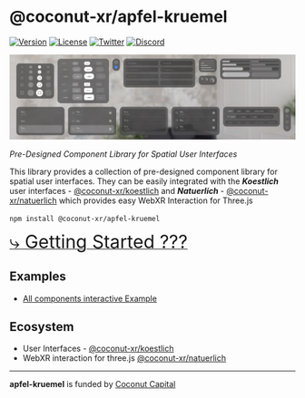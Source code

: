 # @coconut-xr/apfel-kruemel

[![Version](https://img.shields.io/npm/v/@coconut-xr/apfel-kruemel?style=flat-square)](https://npmjs.com/package/@coconut-xr/apfel-kruemel)
[![License](https://img.shields.io/github/license/coconut-xr/apfel-kruemel.svg?style=flat-square)](https://github.com/coconut-xr/apfel-kruemel/blob/master/LICENSE)
[![Twitter](https://img.shields.io/twitter/follow/coconut_xr?style=flat-square)](https://twitter.com/coconut_xr)
[![Discord](https://img.shields.io/discord/1087727032240185424?style=flat-square&label=discord)](https://discord.gg/RbyaXJJaJM)

![header image](./images/header.jpg)

*Pre-Designed Component Library for Spatial User Interfaces*

This library provides a collection of pre-designed component library for spatial user interfaces. They can be easily integrated with the ***Koestlich*** user interfaces - [@coconut-xr/koestlich](https://github.com/coconut-xr/koestlich) and ***Natuerlich*** - [@coconut-xr/natuerlich](https://github.com/coconut-xr/natuerlich) which provides easy WebXR Interaction for Three.js

`npm install @coconut-xr/apfel-kruemel`

[<span style="font-size: 2rem">⤷ Getting Started ??? </span>](https://coconut-xr.github.io/apfel-kruemel/#/buttons)

## Examples

- [All components interactive Example](https://coconut-xr.github.io/apfel-kruemel/#/input-fields)

## Ecosystem

- User Interfaces - [@coconut-xr/koestlich](https://github.com/coconut-xr/koestlich)
- WebXR interaction for three.js [@coconut-xr/natuerlich](https://github.com/coconut-xr/natuerlich)

---

**apfel-kruemel** is funded by [Coconut Capital](https://coconut.capital/)
